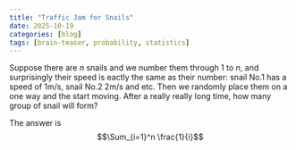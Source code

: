 ```yaml
---
title: "Traffic Jam for Snails"
date: 2025-10-19
categories: [blog]
tags: [brain-teaser, probability, statistics]
---
```

Suppose there are $n$ snails and we number them through 1 to $n$, and surprisingly their speed is eactly the same as their number: snail No.1 has a speed of 1m/s, snail No.2 2m/s and etc. Then we randomly place them on a one way and the start moving. After a really really long time, how many group of snail will form?

The answer is $$\Sum_{i=1}^n \frac{1}{i}$$
